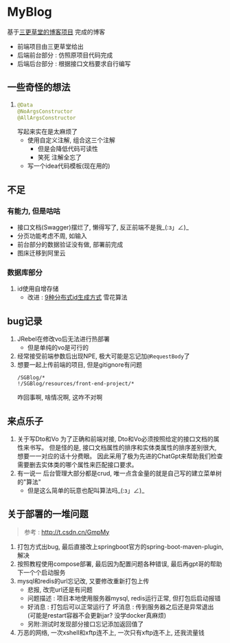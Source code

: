 # MyBlog
基于[三更草堂的博客项目](https://www.bilibili.com/video/BV1hq4y1F7zk) 完成的博客
- 前端项目由三更草堂给出
- 后端前台部分 : 仿照原项目代码完成
- 后端后台部分 : 根据接口文档要求自行编写

## 一些奇怪的想法
1. ```java
   @Data
   @NoArgsConstructor
   @AllArgsConstructor
   ```
   写起来实在是太麻烦了
   - 使用自定义注解, 组合这三个注解
     - 但是会降低代码可读性 
     - 笑死 注解全忘了
   - 写一个idea代码模板(现在用的)


## 不足
### 有能力, 但是咕咕
- 接口文档(Swagger)摆烂了, 懒得写了, 反正前端不是我_(:з」∠)_
- 分页功能考虑不周, 如输入
- 前台部分的数据验证没有做, 部署前完成
- 图床迁移到阿里云
### 数据库部分
1. id使用自增存储
    - 改进 : [9种分布式id生成方式](https://zhuanlan.zhihu.com/p/152179727) 雪花算法

## bug记录
1. JRebel在修改vo后无法进行热部署
   - 但是单纯的vo是可行的
2. 经常接受前端参数后出现NPE, 极大可能是忘记加`@RequestBody`了
3. 想要一起上传前端的项目, 但是gitignore有问题
   ```
   /SGBlog/*
   !/SGBlog/resources/front-end-project/*
   ```
   咋回事啊, 啥情况啊, 这咋不对啊
   

## 来点乐子
1. 关于写Dto和Vo
   为了正确和前端对接, Dto和Vo必须按照给定的接口文档的属性来书写。
   但是怪的是, 接口文档属性的排序和实体类属性的排序差别很大, 想要一一对应的话十分费眼。
   因此采用了极为先进的ChatGpt来帮助我们检查需要删去实体类的哪个属性来匹配接口要求。
2. 有一说一 后台管理大部分都是crud, 唯一点含金量的就是自己写的建立菜单树的"算法"
   - 但是这么简单的玩意也配叫算法吗_(:з」∠)_

## 关于部署的一堆问题
> 参考 : http://t.csdn.cn/GmpMy
1. 打包方式出bug, 最后直接改上springboot官方的spring-boot-maven-plugin, 解决
2. 按照教程使用compose部署, 最后因为配置问题各种错误, 最后再gpt哥的帮助下一个个启动服务
3. mysql和redis的url忘记改, 又要修改重新打包上传
   - 悲报, 改完url还是有问题
   - 问题描述 : 项目本地使用服务器mysql, redis运行正常, 但打包后启动报错
   - 好消息 : 打包后可以正常运行了
      坏消息 : 传到服务器之后还是异常退出 (可能是restart容器不会更新jar? 没学docker真麻烦)
   - 另附:测试时发现部分接口忘记添加返回值了
4. 万恶的网络, 一次xshell和xftp连不上, 一次只有xftp连不上, 还我流量钱
